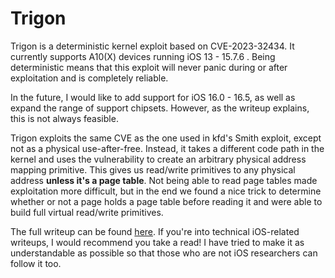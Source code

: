 # Trigon

Trigon is a deterministic kernel exploit based on CVE-2023-32434. It currently supports A10(X) devices running iOS 13 - 15.7.6 . Being deterministic means that this exploit will never panic during or after exploitation and is completely reliable.

In the future, I would like to add support for iOS 16.0 - 16.5, as well as expand the range of support chipsets. However, as the writeup explains, this is not always feasible.

Trigon exploits the same CVE as the one used in kfd's Smith exploit, except not as a physical use-after-free. Instead, it takes a different code path in the kernel and uses the vulnerability to create an arbitrary physical address mapping primitive. This gives us read/write primitives to any physical address **unless it's a page table**. Not being able to read page tables made exploitation more difficult, but in the end we found a nice trick to determine whether or not a page holds a page table before reading it and were able to build full virtual read/write primitives.

The full writeup can be found [here](https://alfiecg.uk/2025/03/01/Trigon.html). If you're into technical iOS-related writeups, I would recommend you take a read! I have tried to make it as understandable as possible so that those who are not iOS researchers can follow it too.